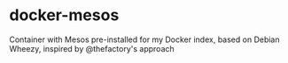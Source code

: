 # docker-mesos
Container with Mesos pre-installed for my Docker index, based on Debian Wheezy, inspired by @thefactory's approach
